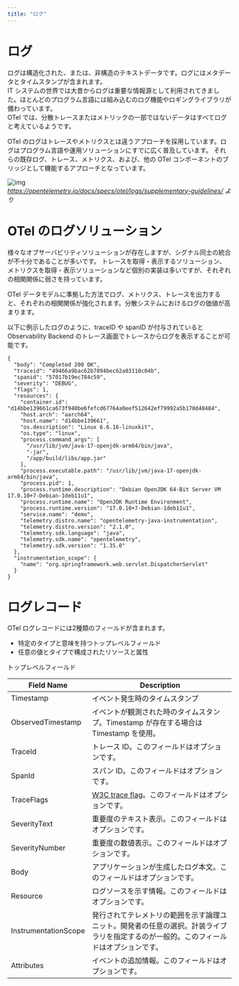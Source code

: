 ```yaml
---
title: "ログ"
---
```


# ログ

ログは構造化された、または、非構造のテキストデータです。ログにはメタデータとタイムスタンプが含まれます。  
IT システムの世界では大昔からログは重要な情報源として利用されてきました。ほとんどのプログラム言語には組み込むのログ機能やロギングライブラリが備わっています。  
OTel では、分散トレースまたはメトリックの一部ではないデータはすべてログと考えているようです。  

OTel のログはトレースやメトリクスとは違うアプローチを採用しています。ログはプログラム言語や運用ソリューションにすでに広く普及しています。
それらの既存ログ、トレース、メトリクス、および、他の OTel コンポーネントのブリッジとして機能するアプローチとなっています。  

![img](https://opentelemetry.io/docs/specs/otel/logs/img/appender.png)  
*https://opentelemetry.io/docs/specs/otel/logs/supplementary-guidelines/ より*

# OTel のログソリューション

様々なオブサーバビリティソリューションが存在しますが、シグナル同士の統合が不十分であることが多いです。
トレースを取得・表示するソリューション、メトリクスを取得・表示ソリューションなど個別の実装は多いですが、それぞれの相関関係に弱さを持っています。  

OTel データモデルに準拠した方法でログ、メトリクス、トレースを出力すると、それぞれの相関関係が強化されます。分散システムにおけるログの価値が高まります。  

以下に例示したログのように、traceID や spanID が付与されていると Observability Backend のトレース画面でトレースからログを表示することが可能です。  

```json:トレースやリソースが付与されたログ例
{
  "body": "Completed 200 OK",
  "traceid": "49466a9bac62b7894bec62a03110c04b",
  "spanid": "57017b19ec784c59",
  "severity": "DEBUG",
  "flags": 1,
  "resources": {
    "container.id": "d14bbe139661ca673f940be6fefcd67764a0eef512642ef79992a5b170d48484",
    "host.arch": "aarch64",
    "host.name": "d14bbe139661",
    "os.description": "Linux 6.6.16-linuxkit",
    "os.type": "linux",
    "process.command_args": [
      "/usr/lib/jvm/java-17-openjdk-arm64/bin/java",
      "-jar",
      "/app/build/libs/app.jar"
    ],
    "process.executable.path": "/usr/lib/jvm/java-17-openjdk-arm64/bin/java",
    "process.pid": 1,
    "process.runtime.description": "Debian OpenJDK 64-Bit Server VM 17.0.10+7-Debian-1deb11u1",
    "process.runtime.name": "OpenJDK Runtime Environment",
    "process.runtime.version": "17.0.10+7-Debian-1deb11u1",
    "service.name": "demo",
    "telemetry.distro.name": "opentelemetry-java-instrumentation",
    "telemetry.distro.version": "2.1.0",
    "telemetry.sdk.language": "java",
    "telemetry.sdk.name": "opentelemetry",
    "telemetry.sdk.version": "1.35.0"
  },
  "instrumentation_scope": {
    "name": "org.springframework.web.servlet.DispatcherServlet"
  }
}
```

# ログレコード

OTel ログレコードには2種類のフィールドが含まれます。  

- 特定のタイプと意味を持つトップレベルフィールド
- 任意の値とタイプで構成されたリソースと属性


トップレベルフィールド

| Field Name           | Description                                                                                                                            |
| -------------------- | -------------------------------------------------------------------------------------------------------------------------------------- |
| Timestamp            | イベント発生時のタイムスタンプ                                                                                                         |
| ObservedTimestamp    | イベントが観測された時のタイムスタンプ。Timestamp が存在する場合は Timestamp を使用。                                                  |
| TraceId              | トレース ID。このフィールドはオプションです。                                                                                          |
| SpanId               | スパン ID。このフィールドはオプションです。                                                                                            |
| TraceFlags           | [W3C trace flag](https://www.w3.org/TR/trace-context/#trace-flags)。このフィールドはオプションです。                                   |
| SeverityText         | 重要度のテキスト表示。このフィールドはオプションです。                                                                                 |
| SeverityNumber       | 重要度の数値表示。このフィールドはオプションです。                                                                                     |
| Body                 | アプリケーションが生成したログ本文。このフィールドはオプションです。                                                                   |
| Resource             | ログソースを示す情報。このフィールドはオプションです。                                                                                 |
| InstrumentationScope | 発行されてテレメトリの範囲を示す論理ユニット。開発者の任意の選択。計装ライブラリを指定するのが一般的。このフィールドはオプションです。 |
| Attributes           | イベントの追加情報。このフィールドはオプションです。                                                                                   |

